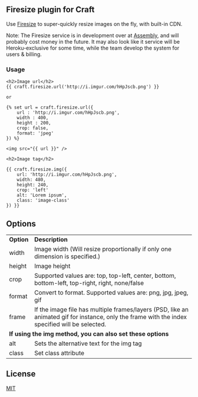 ## Firesize plugin for Craft

Use [Firesize](http://www.firesize.com/) to super-quickly resize images on the fly, with built-in CDN.

Note: The Firesize service is in development over at [Assembly](https://assembly.com/firesize), and will probably cost money in the future. It may also look like it service will be Heroku-exclusive for some time, while the team develop the system for users & billing.

### Usage

```twig
<h2>Image url</h2>
{{ craft.firesize.url('http://i.imgur.com/hHpJscb.png') }}

or

{% set url = craft.firesize.url({ 
    url : 'http://i.imgur.com/hHpJscb.png',
    width : 400,
    height : 200,
    crop: false,
    format: 'jpeg'
}) %}

<img src="{{ url }}" />

<h2>Image tag</h2>

{{ craft.firesize.img({
    url: 'http://i.imgur.com/hHpJscb.png',
    width: 480,
    height: 240,
    crop: 'left'
    alt: 'Lorem ipsum',
    class: 'image-class'
}) }}

```


## Options
<table>
    <tr>
        <td><strong>Option</strong></td>
        <td><strong>Description</strong></td>
    </tr>
    <tr>
        <td>width</td>
        <td>Image width (Will resize proportionally if only one dimension is specified.) </td>
    </tr>
    <tr>
        <td>height</td>
        <td>Image height </td>
    </tr>
    <tr>
        <td>crop</td>
        <td>Supported values are: top, top-left, center, bottom, bottom-left, top-right, right, none/false</td>
    </tr>
    <tr>
        <td>format</td>
        <td>Convert to format. Supported values are: png, jpg, jpeg, gif </td>
    </tr>
    <tr>
        <td>frame</td>
        <td>If the image file has multiple frames/layers (PSD, like an animated gif for instance, only the frame with the index specified will be selected.</td>
    </tr>
    <tr>
        <td colspan="2"><strong>If using the img method, you can also set these options</strong></td>
    </tr>
    <tr>
        <td>alt</td>
        <td>Sets the alternative text for the img tag</td>
    </tr>
    <tr>
        <td>class</td>
        <td>Set class attribute</td>
    </tr>
</table>

## License

[MIT](http://opensource.org/licenses/mit-license.php)

